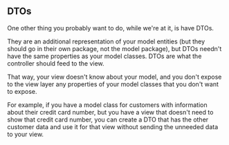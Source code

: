 
## DTOs

One other thing you probably want to do, while we're at it, is have DTOs. 

They are an additional representation of your model entities (but they should go in their own package, not the model package), but DTOs needn't have the same properties as your model classes. DTOs are what the controller should feed to the view. 

That way, your view doesn't know about your model, and you don't expose to the view layer any properties of your model classes that you don't want to expose. 

For example, if you have a model class for customers with information about their credit card number, but you have a view that doesn't need to show that credit card number, you can create a DTO that has the other customer data and use it for that view without sending the unneeded data to your view.

